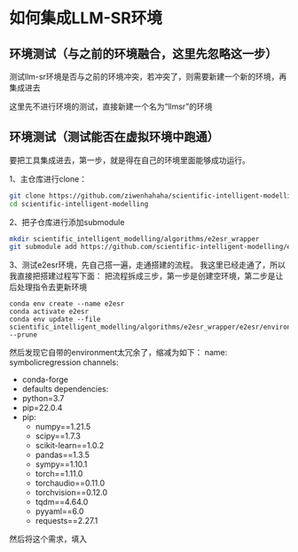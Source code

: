 # 如何集成LLM-SR环境

## 环境测试（与之前的环境融合，这里先忽略这一步）

测试llm-sr环境是否与之前的环境冲突，若冲突了，则需要新建一个新的环境，再集成进去

这里先不进行环境的测试，直接新建一个名为“llmsr”的环境

## 环境测试（测试能否在虚拟环境中跑通）

要把工具集成进去，第一步，就是得在自己的环境里面能够成功运行。

1、主仓库进行clone：

```bash
git clone https://github.com/ziwenhahaha/scientific-intelligent-modelling.git  --recursive
cd scientific-intelligent-modelling
```

2、把子仓库进行添加submodule

```bash
mkdir scientific_intelligent_modelling/algorithms/e2esr_wrapper
git submodule add https://github.com/scientific-intelligent-modelling/e2e-symbolic-regression.git scientific_intelligent_modelling/algorithms/e2esr_wrapper/e2esr
```

3、测试e2esr环境，先自己搭一遍，走通搭建的流程。
我这里已经走通了，所以我直接把搭建过程写下面：
把流程拆成三步，第一步是创建空环境，第二步是让后处理指令去更新环境
```
conda env create --name e2esr
conda activate e2esr
conda env update --file scientific_intelligent_modelling/algorithms/e2esr_wrapper/e2esr/environment.yml --prune
```

然后发现它自带的environment太冗余了，缩减为如下：
name: symbolicregression
channels:
  - conda-forge
  - defaults
dependencies:
  - python=3.7
  - pip=22.0.4
  - pip:
    - numpy==1.21.5
    - scipy==1.7.3
    - scikit-learn==1.0.2
    - pandas==1.3.5
    - sympy==1.10.1
    - torch==1.11.0
    - torchaudio==0.11.0
    - torchvision==0.12.0
    - tqdm==4.64.0
    - pyyaml==6.0
    - requests==2.27.1

然后将这个需求，填入